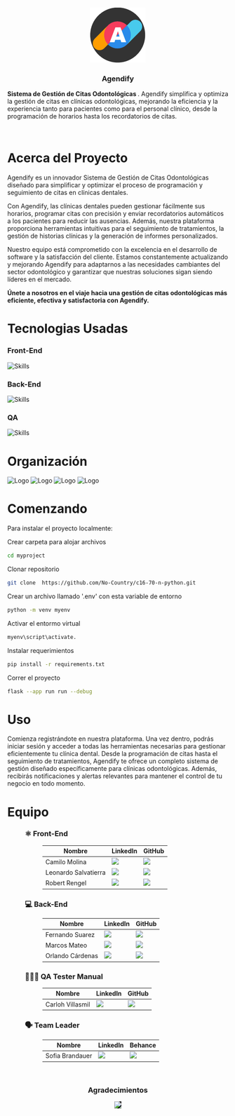 <div>

<!-- PROJECT LOGO -->
<br />
<div align='center'>
  <a href="https://github.com/No-Country/c16-70-n-python" target="_blank">
  <img src="Img/archivo a.png" alt="Banner" width="25%">
  </a>
  <h3>Agendify</h3>
</div>
<div>
    <p>
    <strong> Sistema de Gestión de Citas Odontológicas </strong>. Agendify simplifica y optimiza la gestión de citas en clínicas odontológicas, mejorando la eficiencia y la experiencia tanto para pacientes como para el personal clínico, desde la programación de horarios hasta los recordatorios de citas.
    </p>
</div>

<!-- ABOUT THE PROJECT -->
<br>
<h1>Acerca del Proyecto</h1>

Agendify es un innovador Sistema de Gestión de Citas Odontológicas diseñado para simplificar y optimizar el proceso de programación y seguimiento de citas en clínicas dentales. 

Con Agendify, las clínicas dentales pueden gestionar fácilmente sus horarios, programar citas con precisión y enviar recordatorios automáticos a los pacientes para reducir las ausencias. Además, nuestra plataforma proporciona herramientas intuitivas para el seguimiento de tratamientos, la gestión de historias clínicas y la generación de informes personalizados.

Nuestro equipo está comprometido con la excelencia en el desarrollo de software y la satisfacción del cliente. Estamos constantemente actualizando y mejorando Agendify para adaptarnos a las necesidades cambiantes del sector odontológico y garantizar que nuestras soluciones sigan siendo líderes en el mercado.

<strong>Únete a nosotros en el viaje hacia una gestión de citas odontológicas más eficiente, efectiva y satisfactoria con Agendify.</strong>

<h1> Tecnologias Usadas
</h1>
<h3>Front-End</h3>

![Skills](https://skillicons.dev/icons?i=html,css,bootstrap,js)

<h3>Back-End</h3>

![Skills](https://skillicons.dev/icons?i=python,flask,mysql&theme=light)
 
<h3>QA</h3>

![Skills](https://skillicons.dev/icons?i=postman&theme=light)

<!-- Organización -->
<h1>Organización</h1>

  <img src="https://cdn.jsdelivr.net/gh/devicons/devicon/icons/trello/trello-plain-wordmark.svg" alt="Logo" width="90" height="90">
  <img src="https://cdn.jsdelivr.net/gh/devicons/devicon/icons/figma/figma-original.svg" alt="Logo" width="60" height="60">
  <img src="https://cdn.jsdelivr.net/gh/devicons/devicon/icons/slack/slack-original.svg" alt="Logo" width="60" height="60">
  <img src="https://img.icons8.com/color/480/discord-new-logo.png" alt="Logo" width="60" height="60">

<!-- GETTING STARTED -->
<br>
<h1>Comenzando</h1>

Para instalar el proyecto localmente:

Crear carpeta para alojar archivos

```sh
cd myproject
```

Clonar repositorio

```sh
git clone  https://github.com/No-Country/c16-70-n-python.git
```

Crear un archivo llamado '.env' con esta variable de entorno

```sh
python -m venv myenv
```

Activar el entormo virtual

```sh
myenv\script\activate.
```

Instalar requerimientos

```sh
pip install -r requirements.txt
```

Correr el proyecto

```sh
flask --app run run --debug
```

<!-- USAGE EXAMPLES -->
<h1>Uso</h1>

Comienza registrándote en nuestra plataforma. Una vez dentro, podrás iniciar sesión y acceder a todas las herramientas necesarias para gestionar eficientemente tu clínica dental. Desde la programación de citas hasta el seguimiento de tratamientos, Agendify te ofrece un completo sistema de gestión diseñado específicamente para clínicas odontológicas. Además, recibirás notificaciones y alertas relevantes para mantener el control de tu negocio en todo momento.

<!-- TEAMS -->

<h1>Equipo</h1>

<dl>
  <dd>
    <h3>⚛️ Front-End</h3>
    <dl>
      <dd>
        <table>
          <thead>
            <tr>
              <th>Nombre</th>
              <th>LinkedIn</th>
              <th>GitHub</th>
            </tr>
          </thead>
          <tbody>
            <tr>
              <td>Camilo Molina</td>
              <td>
                <a href="https://www.linkedin.com/in/camilo-andres-molina-daza-871bb424b">
                  <img src="https://img.shields.io/badge/linkedin-%230A66C2.svg?&style=for-the-badge&logo=linkedin&logoColor=white"/>
                </a>
              </td>
              <td>
                <a href="https://github.com/Camilopro22">
                  <img src="https://img.shields.io/badge/github-%23121011.svg?&style=for-the-badge&logo=github&logoColor=white"/>
                </a>
              </td>
            </tr>
            <tr>
              <td>Leonardo Salvatierra</td>
              <td>
                <a href="https://www.linkedin.com/in/leosalvatierra">
                  <img src="https://img.shields.io/badge/linkedin-%230A66C2.svg?&style=for-the-badge&logo=linkedin&logoColor=white"/>
                </a>
              </td>
              <td>
                <a href="https://github.com/LeonardoSalvatierra">
                  <img src="https://img.shields.io/badge/github-%23121011.svg?&style=for-the-badge&logo=github&logoColor=white"/>
                </a>
              </td>
            </tr>
            <tr>
            <tr>
              <td>Robert Rengel</td>
              <td>
                <a href="https://www.linkedin.com/in/robert-jose-asdrubal-rengel-osorio">
                  <img src="https://img.shields.io/badge/linkedin-%230A66C2.svg?&style=for-the-badge&logo=linkedin&logoColor=white"/>
                </a>
              </td>
              <td>
                <a href="https://github.com/robertrengel">
                  <img src="https://img.shields.io/badge/github-%23121011.svg?&style=for-the-badge&logo=github&logoColor=white"/>
                </a>
              </td>
            </tr>
          </tbody>
        </table>
      </dd>
    </dl>
  </dd>
  <dd>
    <h3>💻 Back-End</h3>
    <dl>
      <dd>
        <table>
          <thead>
            <tr>
              <th>Nombre</th>
              <th>LinkedIn</th>
              <th>GitHub</th>
            </tr>
          </thead>
          <tbody>
            <tr>
              <td>Fernando Suarez</td>
              <td>
                <a href="https://www.linkedin.com/in/fernandogabrielsuarez">
                  <img src="https://img.shields.io/badge/linkedin-%230A66C2.svg?&style=for-the-badge&logo=linkedin&logoColor=white"/>
                </a>
              </td>
              <td>
                <a href="https://github.com/fer-gab-sua">
                  <img src="https://img.shields.io/badge/github-%23121011.svg?&style=for-the-badge&logo=github&logoColor=white"/>
                </a>
              </td>
            </tr>
            <tr>
              <td>Marcos Mateo</td>
              <td>
                <a href="https://www.linkedin.com/in/marcos-mateo-tiburcio-7013991ba">
                  <img src="https://img.shields.io/badge/linkedin-%230A66C2.svg?&style=for-the-badge&logo=linkedin&logoColor=white"/>
                </a>
              </td>
              <td>
                <a href="https://github.com/KMBMarcos">
                  <img src="https://img.shields.io/badge/github-%23121011.svg?&style=for-the-badge&logo=github&logoColor=white"/>
                </a>
              </td>
            </tr>
            <tr>
              <td>Orlando Cárdenas</td>
              <td>
                <a href="https://www.linkedin.com/in/orlando-cardenas-villegas-7a2390248">
                  <img src="https://img.shields.io/badge/linkedin-%230A66C2.svg?&style=for-the-badge&logo=linkedin&logoColor=white"/>
                </a>
              </td>
              <td>
                <a href="https://github.com/Orlandoc0107">
                  <img src="https://img.shields.io/badge/github-%23121011.svg?&style=for-the-badge&logo=github&logoColor=white"/>
                </a>
              </td>
            </tr>
          </tbody>
        </table>
      </dd>
    </dl>
  </dd>
  <dd>
    <h3>👨🏻‍💻 QA Tester Manual</h3>
    <dl>
      <dd>
        <table>
          <thead>
            <tr>
              <th>Nombre</th>
              <th>LinkedIn</th>
              <th>GitHub</th>
            </tr>
          </thead>
          <tbody>
            <tr>
              <td>Carloh Villasmil</td>
              <td>
                <a href="https://www.linkedin.com/in/carloh-villasmil-tester-qa">
                  <img src="https://img.shields.io/badge/linkedin-%230A66C2.svg?&style=for-the-badge&logo=linkedin&logoColor=white"/>
                </a>
              </td>
              <td>
                <a href="https://github.com/cdvillas">
                  <img src="https://img.shields.io/badge/github-%23121011.svg?&style=for-the-badge&logo=github&logoColor=white"/>
                </a>
              </td>
            </tr>
          </tbody>
        </table>
      </dd>
    </dl>
  </dd>
  <dd>
    <h3>🗣 Team Leader</h3>
    <dl>
      <dd>
        <table>
          <thead>
            <tr>
              <th>Nombre</th>
              <th>LinkedIn</th>
              <th>Behance</th>
            </tr>
          </thead>
          <tbody>
            <tr>
              <td>Sofia Brandauer</td>
              <td>
                <a href="https://www.behance.net/sofiabrandauer">
                  <img src="https://img.shields.io/badge/linkedin-%230A66C2.svg?&style=for-the-badge&logo=linkedin&logoColor=white"/>
                </a>
              </td>
              <td>
                <a href=="https://www.behance.net/sofiabrandauer">
                  <img src="https://img.shields.io/badge/behance-%231769FF.svg?&style=for-the-badge&logo=behance&logoColor=white"/>
                </a>
              </td>
            </tr>
          </tbody>
        </table>
      </dd>
    </dl>
  </dd>
</dl>
<br> 

<!-- ACKNOWLEDGMENTS -->

<div align='center'>
<h3>Agradecimientos</h3>
  <a href="https://www.nocountry.tech/" target="_blank">
    <img style='background-color:black;' src="https://encrypted-tbn0.gstatic.com/images?q=tbn:ANd9GcQsukYB3HL90LSwYv_RIR2O2OlCV8Sbkx2eNHv8nRvOu8L16FxLQ0nPzY02wQ_BJOfQZw&usqp=CAU" width="200">
  </a>
</div>


[def]: https://img.shields.io/badge/?style=for-the-badge&logo=JSON%20web%20tokens
